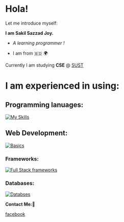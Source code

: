 # Hola!

Let me introduce myself:

**I am Sakil Sazzad Joy.**

- _A learning programmer !_

- I am from 🇧🇩 🌍

Currently I am studying **CSE** @ [SUST](https://www.sust.edu/)

# I am experienced in using:

## Programming lanuages:

[![My Skills](https://skills.thijs.gg/icons?i=c,cpp,java,python)](https://skills.thijs.gg)

## Web Development:

[![Basics](https://skills.thijs.gg/icons?i=js,html,css)](https://skills.thijs.gg)

### Frameworks:

[![Full Stack frameworks](https://skills.thijs.gg/icons?i=nodejs,express,react,tailwind)](https://skills.thijs.gg)

### Databases:

[![Databses](https://skills.thijs.gg/icons?i=mongo,mysql)](https://skills.thijs.gg)

**Contact Me:🐛**

[facebook](https://www.facebook.com/profile.php?id=100080048493810)

<!---
SS-Joy/SS-Joy is a ✨ special ✨ repository because its `README.md` (this file) appears on your GitHub profile.
You can click the Preview link to take a look at your changes.
--->
